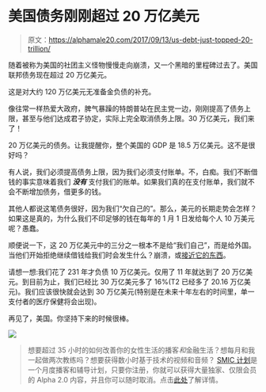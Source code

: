 # 美国债务刚刚超过 20 万亿美元

> 原文：<https://alphamale20.com/2017/09/13/us-debt-just-topped-20-trillion/>

随着被称为美国的社团主义怪物慢慢走向崩溃，又一个黑暗的里程碑过去了。美国联邦债务现在超过 20 万亿美元。

这是对大约 120 万亿美元无准备金负债的补充。

像往常一样热爱大政府，脾气暴躁的特朗普站在民主党一边，刚刚提高了债务上限，甚至与他们达成君子协定，实际上完全取消债务上限。30 万亿美元，我们来了！

20 万亿美元的债务。让我提醒你，整个美国的 GDP 是 18.5 万亿美元。这不是很好吗？

有人说，我们必须提高债务上限，因为我们必须支付账单。不，白痴。我们不断借钱的事实意味着我们 ***没有*** 支付我们的账单。如果我们真的在支付账单，我们就不会不断增加债务，借更多的钱。

其他人都说这笔债务很好，因为我们“欠自己的”。那么，美元的长期走势会怎样？如果这是真的，为什么我们不印足够的钱在每年的 1 月 1 日发给每个人 10 万美元呢？愚蠢。

顺便说一下，这 20 万亿美元中的三分之一根本不是给“我们自己”，而是给外国。当他们开始拒绝继续借钱给我们时会发生什么？崩溃，或[接近它的东西](https://calebjonesblog.com/how-bad-will-it-get-what-exactly-will-happen/)。

请想一想:我们花了 231 年才负债 10 万亿美元。仅用了 11 年就达到了 20 万亿美元。到目前为止，我们已经比 30 万亿美元多了 16%(T2 已经多了 20.16 万亿美元)。我们应该很快就会达到 30 万亿美元(特别是在未来十年左右的时间里，单一支付者的医疗保健将会出现)。

再见了，美国。你坚持下来的时候很棒。

![](img/66461a5b75e61dd4a265b4b806b7e9fa.png)

> 想要超过 35 小时的如何改善你的女性生活的播客*和*金融生活？想每月和我一起做两次教练吗？想要获得数小时基于技术的视频和音频？ [SMIC 计划](https://alphamale20.kartra.com/page/vIL17)是一个月度播客和辅导计划，只要你注册，你就可以获得大量独家、仅限会员的 Alpha 2.0 内容，并且你可以随时取消。点击[此处](https://alphamale20.kartra.com/page/vIL17)了解详情。
> 
> 